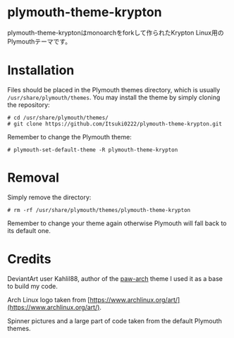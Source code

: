 # plymouth-theme-krypton

plymouth-theme-kryptonはmonoarchをforkして作られたKrypton Linux用のPlymouthテーマです。

# Installation
Files should be placed in the Plymouth themes directory,
which is usually `/usr/share/plymouth/themes`. You may install the theme by simply cloning the repository:

    # cd /usr/share/plymouth/themes/ 
    # git clone https://github.com/Itsuki0222/plymouth-theme-krypton.git 

Remember to change the Plymouth theme:

    # plymouth-set-default-theme -R plymouth-theme-krypton

# Removal
Simply remove the directory:

    # rm -rf /usr/share/plymouth/themes/plymouth-theme-krypton
    
Remember to change your theme again otherwise Plymouth will fall back to its 
default one.

# Credits
DeviantArt user Kahlil88, author of the
[paw-arch](http://kahlil88.deviantart.com/art/Paw-Arch-Plymouth-Theme-208418769)
theme I used it as a base to build my code.
 
Arch Linux logo taken from
[https://www.archlinux.org/art/](https://www.archlinux.org/art/).

Spinner pictures and a large part of code taken from the default Plymouth themes.
